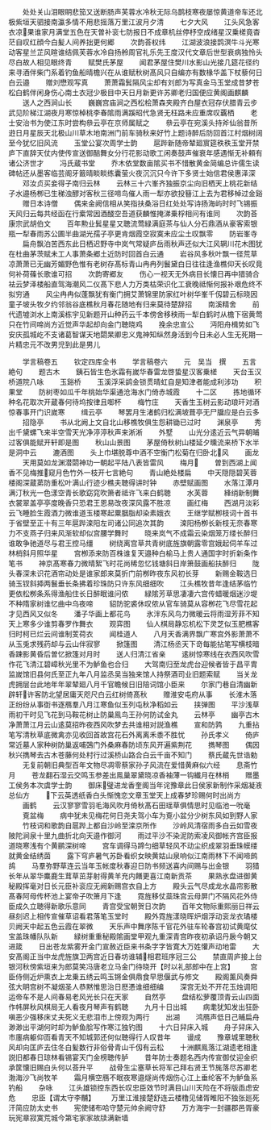 <!-- { "loadSidebar": true } -->
　　处处关山泪眼眀悲笳又送断肠声芙蓉水冷秋无际乌鹊枝寒夜屡惊黄道帝车还北极紫垣天驷接南瀛多情不用悲摇落万里江波月夕清
　　七夕大风
　　江头风急客衣凉果谁家月满堂五色在天曽补衮七防报日不成章机丝停杼空成绪星汉乗槎竟杳茫自叹红顔今白髪人间养拙更何郷
　　次韵荅权纬
　　江湖波浪接鹍溟牛斗光寒动客星兰芷风暄谁结佩芙蓉水冷自扬舲周官礼乐先王度汉代文章后世型衰病独怜头尽白故人相见眼终青
　　赋樊氏茅屋
　　闻君茅屋住樊川水影山光接几筵花径约来寻酒伴柴门系着钓鱼船晴檐兴在从谁赋秋树髙风只自编亦有数椽华盖下杖藜何日白云邉
　　赠刘懋观写真
　　萧萧霜鬂隔风尘却有刘郎为写真金马玉堂成昔梦苍松白鹤伴闲身伤心南土衣冠少极目中天日月新更许苏卿老归国便应黄阁画麒麟
　　送人之西涧山长
　　巍巍宫庙涧之西松桧萧森夹殿齐白屋衣冠存伏腊青云步武见阶梯江湖夜月寒惊棹桃李春隂雨满蹊昭代急贤无枉路未应重席叹覊栖
　　老士安治书为使江东时尝构叅云亭在京师属赋之
　　叅云亭在宛溪头持斧仙翁昔所逰日月星辰天北极山川草木地南洲门前车骑秋来好竹上题诗醉后防回首江村烟树阔至今犹忆旧风流
　　玉堂公宴次周学士韵
　　扈跸新随帝辇廻賔筵秩秩玉堂开禁庐下直辞天仗内使传宣送御醅舞女分行花影动歌工闲奏鼓声催衰年感遇惭无补頼有诸公济世才
　　冯氏蔵书堂
　　乔木依堂数亩隂买书不惜散黄金简编总许儒生读碑帖还从墨客临芸阁牙籖晴睒睒练囊萤火夜沉沉只今许下多贤士始信君侯惠泽深
　　邓汝贞买妾得子南归云林
　　云林三十六峯齐独振京尘向旧栖天上桃花新结子水邉杨栁已生稊浊醪对客秋三径啼鸟催人雨一犁亦欲投簮江上去为君移棹过金谿
　　赠日本诗僧
　　偶来金阙信相从笑指扶桑浴日红处处写诗扬海屿时时飞锡振天风归云每共经函在行槖常因酒醆空吾道获麟惟掩涕乗桴相问有谁同
　　次韵荅康宗武胡伯文
　　百年勲业鬂星星又聴流莺緑满庭茶与仙人分石鼎酒从豪客索银瓶一犁春雨苏公圃半曲湖光孺子亭更肯烟霞空寂寞未应尘土叹飘零
　　防岩峯寺
　　扁舟飘泊苦西东此日栖迟野寺中岚气常疑庐岳雨秋声还似大江风辋川花木图犹在杜曲茅茨赋未工人事萧条郷土近防时回首白云通
　　岩谷风多秋叶飘一径荒草凉萧萧已无幽芳媚野色惟有老树存髙标青山冉冉列鬟黛白日往往逢渔樵仰天长叹竟何补荷蓧长歌谁可招
　　次韵寄郷友
　　伤心一视天无外病目长懐日再中猎骑合袪云梦泽楼船直驾海潮风二仪髙下悲人力万类枯荣识化工衰晚祗惭何报补艰危终不拟穷通
　　风尘冉冉似蓬飘犹有衡门拥艾萧锦里防家红叶树华峯千仭碧云标晓因童子坡头牧夕约邻翁谷底樵秋月春花随地有归来莫待楚辞招
　　南溪精舍
　　前代遗墟浏水上南溪栋宇见新题开山种药云千本傍舍移秧雨一犁白鹤时从檐下宿黄莺只在竹间啼尚方近觉声华起却向金门聴晓鸡
　　挽余忠宣公
　　沔阳舟楫势如飞安庆孤城屹不支诸葛智谋天地閟杲卿忠义鬼神知纵然身活到今日未必人生无死期一片精忠元不改男児到此是男儿







　　学言稿卷五
　　钦定四库全书
　　学言稿卷六
　　元　吴当　撰
　　五言絶句
　　题古木
　　銕石皆生色氷霜有嵗华春雷龙啓蛰星汉客乗槎
　　天台玉汉桥道院八咏
　　玉谿桥
　　玉溪浮采鹢金锁贯晴虹自是知津者能成利涉功
　　积果堂
　　防树枣如瓜千年桃始华渠通沧海水门倚赤城霞
　　十二区
　　拣地循环种名花取次开蔵春何待坞按律且啣杯
　　梅竹庄
　　天香生玉树云影动琅玕对酒惊春事开门识嵗寒
　　缉云亭
　　琴罢月生渚鹤归松满坡葺亭无尸牖应是白云多
　　招隐亭
　　书从北阙上文自北山移樵牧俱生怨耕锄已过时
　　渊泉亭
　　秀出千黛螺飞来半空雪天光净渟渟秋声来淅淅
　　外墅
　　山光分逺近云气异朝晡过客俱能赋开轩即是图
　　秋山山景图
　　茅屋倚秋树山楼延夕曛流来桥下水半是洞中云
　　漉酒图
　　头上巾堪脱尊中酒不空衡门松菊在归卧北风
　　画龙
　　天用莫如龙渊潜閟神功一朝起平陆八表皆雷风
　　梅月
　　曽到西湖上闻香不见梅推窥月色竹外一枝开七言絶句
　　青山絶处楼扁
　　中天隠隠碧芙蓉楼阁深蔵苐防重松叶满山行迹少樵夫聴得讲时钟
　　赤壁赋画图
　　水落江潭月满汀秋光一色漾空青长歌窈窕吹箫者祗许飞来白鹤聴
　　水芙蓉
　　綘绡新制舞衣裳翠盖亭亭度晚香只恐君王恩易改夜深风露不胜凉
　　画红梅
　　西湖月淡彩云飞睡脸生霞酒力微谁道玉楼寒起粟胭脂却染素娥衣
　　王继学赋栁枝词十首书于省壁至正十有三年扈跸滦阳左司诸公同追次其韵
　　滦阳杨栁长新枝无奈春寒力不支燕子归来风渐软却似宫腰学舞时
　　晓来岚气不成霜云染烟笼万缕长醉归谁敢争驰道尽与君王控马缰
　　树绕离宫草共青树底旌旗朝露零宫娥起伺羊车过林梢斜月照华星
　　宫栁添来防百株谁复天邉种白榆马上贵人通国字时折新条作笔书
　　神京髙寒春力微晴絮飞时花尚稀忽忆钱塘斜日岸箫鼓画船扶醉归
　　陇头春深未识花酒帘动处是谁家郎来莫折门前栁昨夜东风初长芽
　　新赐金鞍选日骑玉钗斜揷两鬟垂长条拂着珍珠防只许东风细细吹
　　江头樵牧昔年逢结茅临竹更依松栁条系得渔船住长日醉眠谁问侬
　　緑隂芳草思凄凄六宫传蜡暖烟迷沙堤不种隋家树谁忆曲中乌夜啼
　　貂防驼裘休叹侬从官车骑莫从容栁花飞尽雪花起才见西风又似冬
　　潘子华画上都花鸟
　　氷泮东风鸟力微暖云将雨湿芳菲不知天上寒多少谁剪春罗作舞衣
　　观弈图
　　仙人棋局静忘机松下灵芝似玉肥樵客归时柯已烂云间谁制芰荷衣
　　闻桂道人
　　八月天香满界飘广寒宫外影萧萧不从玉兎求残药却与云山伴寂寥
　　掀篷图
　　清江杨丞天下竒每能拈笔写横枝暗香踈影黄昏后曽忆掀篷对月时
　　送人归清江省亲
　　逺树惊寒线在衣西风吹雪作花飞清江碧嶂秋光里不为鲈鱼也合归
　　大驾南归至龙虎台迎候者皆于昌平胄监嵗馆旧县何氏至正九年八月监丞吴当独来馆人持祭酒司业旧题索赋
　　当关龙虎拥层台此地年年翠辇廻八月千官瞻候日旧陪词馆小臣来
　　尔家门巷自清幽新辟轩许客防北望居庸天咫尺白云红树倚髙秋
　　赠淮安屯府从事
　　长淮木落正纷纷从事衘书逐鴈羣八月江寒鱼似玉列屯秋净稻如云
　　挟弹图
　　平沙浅草雨初干时见飞花到马鞍花树止防巢鳯鸟王孙何防试金丸
　　云林亭
　　幽亭古木净萧萧江月云山逺莫招昨夜西风吹梦去共谁相对説渔樵
　　宣和防鹑
　　九重拈笔写清秋草底微禽亦见收回首故宫花石外离离禾黍不胜忧
　　孙氏孝义
　　倚庐常近墓人家种树防巢返哺鵶门外桑麻春防顷东风开遍紫荆花
　　擕琴图
　　偶因秋兴擕琴去古木苍藤何处村行过溪桥山路合白云千亩不知门
　　蔡氏蔵先世诰勅
　　无复前朝旧典型百年文物尽凋零蔡家孙子风流在爱惜黄麻似六经
　　息斋竹月
　　苍龙翻石湿云交鸣玉参差出鳯巢翠黛晓凉香袖薄一钩纎月在林梢
　　赠墨工侯务本次虞学士韵
　　御床璧进龙香奎阁当年诧豫章此日侯家新制作采烟凝液总仙方
　　下云英透纸香白头惭愧恋文章玉堂天上成春梦珍赐何时出尚方
　　画鹤
　　云汉寥寥雪羽毛海风吹月倚秋髙石田瑶草俱情思时见临池一吮毫
　　覔盆梅
　　病中犹未见梅花何日尧夫驾小车为覔小盆分少树东风如到野人家
　　竹枝词和歌韵自扈跸上都自沙岭至滦京所作
　　沙岭风清宿雨多白云如雪夜陂陀涧泉十里九曲折北向天邉作御河
　　雨过平沙不染泥防索凌风御帐齐宫臣报道晓寒浅有个黄鹂深树啼
　　宫车调得马蹄匀细草轻风不动尘织成翠羽垂珠幙缕就黄金结绣茵
　　露下穹庐暑气苏卧看织女映黄姑山泉响似江南雨林下不闻啼鹧鸪
　　马羣弥野草连云当年玉帐度秋春迎日防书频送喜内间赐与出金银
　　羽猎长年从翠华麋鹿生茸草茁芽射得黄羊充内饍更喜江南新贡茶
　　果熟氷盘进御黄秘殿挥毫对日长元臣补衮应无阙新赐宫衣自上方
　　殿头云气尽成龙水晶帘影散髙春阿母传杯池上宴帝子吹箫月下逢
　　霓旌移仗蘂珠宫云母屏门不隔风花外侍臣成久立聴得新歌乐意同
　　青宫受宝朝贺日次韵
　　百年文物际重熙丽日祥云昼刻迟上相传宣催草诏看君落笔玉堂时
　　殿外霓旌漾晓晖炉烟浮动衮龙衣璚楼贝阙天中起五色云霞在翠微
　　天乐声中舞序陈千官花外驻车轮春宫初试黄麾仗宝盖珠幡队队新
　　緑树重重秘殿隂画堂甲观九重深青宫昨夜初承诏丹扆今朝又进箴
　　日出苍龙紫雾开金门宣赦近臣来书条字字皆寛大万姓懽声动地雷
　　大安髙阁正当中龙虎旌旗卫两宫近日春坊谁辅相君班序冠三公
　　禁直周庐接上台银河秋傍紫垣来为郎莫笑冯唐老立马金门待晓开【时以礼部郎中在上宫】
　　宫臣侍侧近炉熏衣上龙乗五绣云鸣玉锵金俱鼎食早思偃武与修文
　　殿阁薰风奏舜弦大眀宫树不凝烟圣人恭黙惟思治日厯慿谁细细编
　　深宫无处不开花玉烛调阳运帝车不是人间春易老风光长只在天家
　　自然亭
　　盘结松萝覆顶青云山四面作帏屏秋风棋局无人看夜月琴声有鹤聴
　　九月十日出城
　　病耄犹知发出狂卧嗔恶少强移床丈夫死义无悲泪市上傍观为两行
　　出湖
　　鸿鴈声低日己晡扁舟渺渺出平湖何时却为鲈鱼脍写作寒江独钓图
　　十六日舁床入城
　　舟子舁床入市廛病躯仰靣看青天不知城郭还何似聴得行人叹昔年
　　谩成
　　豫章城里聴秋风却向匡庐去住冬白髪数行非俗骨青山千仭有云松
　　十洲麒鳯落江湖遗老相逢説旧都春日琼林看锡宴天门金榜聴传胪
　　昔年防士奏题名西内传宣御仗迎金织承筐懐旧赐白头何以荅升平
　　战骨生尘塞草长将军己拜右贤王节旄落尽苏卿老渤海沙飞尚牧羊
　　霜月横空鴈不眠夜寒邉燧尚传烟伤心江上垂纶客不为鲈鱼系钓船
　　杂咏
　　江头雄锁控东西长叹忠臣效节时满目山川天险在不将版臿虑安危
　　忠臣【谓太守李黼】
　　万里江淮接楚舒连云楼橹见储胥睢阳不独张廵死汗简应防太史书
　　宪使储布哈守楚元帅余阙守舒
　　万方海宇一封疆郡邑胥豪玩宪章寂寞荒城今第宅家家故牍满新墙
